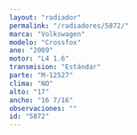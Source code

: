 ```yaml
---
layout: "radiador"
permalink: "/radiadores/5872/"
marca: "Volkswagen"
modelo: "Crossfox"
ano: "2009"
motor: "L4 1.6"
transmision: "Estándar"
parte: "M-12527"
clima: "NO"
alto: "17"
ancho: "16 7/16"
observaciones: ""
id: "5872"
---
```


